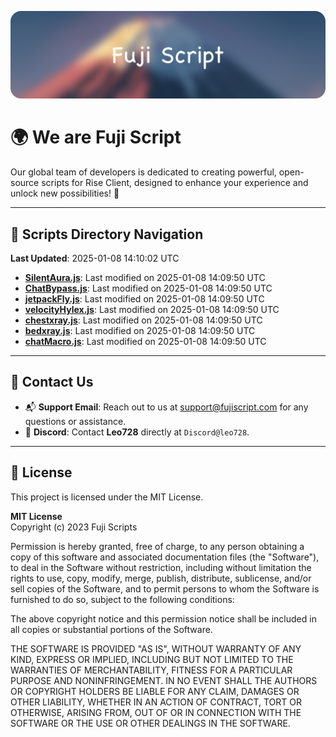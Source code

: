 ![Banner](.github/b.webp)

# 🌍 **We are Fuji Script**

Our global team of developers is dedicated to creating powerful, open-source scripts for Rise Client, designed to enhance your experience and unlock new possibilities! 🌟

---
<!-- SCRIPTS_NAVIGATION_START -->
## 📂 **Scripts Directory Navigation**

**Last Updated**: 2025-01-08 14:10:02 UTC

- **[SilentAura.js](scripts/SilentAura.js)**: Last modified on 2025-01-08 14:09:50 UTC
- **[ChatBypass.js](scripts/ChatBypass.js)**: Last modified on 2025-01-08 14:09:50 UTC
- **[jetpackFly.js](scripts/jetpackFly.js)**: Last modified on 2025-01-08 14:09:50 UTC
- **[velocityHylex.js](scripts/velocityHylex.js)**: Last modified on 2025-01-08 14:09:50 UTC
- **[chestxray.js](scripts/chestxray.js)**: Last modified on 2025-01-08 14:09:50 UTC
- **[bedxray.js](scripts/bedxray.js)**: Last modified on 2025-01-08 14:09:50 UTC
- **[chatMacro.js](scripts/chatMacro.js)**: Last modified on 2025-01-08 14:09:50 UTC

<!-- SCRIPTS_NAVIGATION_END -->

---

## 💬 **Contact Us**  
- 📬 **Support Email**: Reach out to us at [support@fujiscript.com](mailto:support@fujiscript.com) for any questions or assistance.  
- 💬 **Discord**: Contact **Leo728** directly at `Discord@leo728`.

---

## 📜 **License**

This project is licensed under the MIT License.  

**MIT License**  
Copyright (c) 2023 Fuji Scripts  

Permission is hereby granted, free of charge, to any person obtaining a copy of this software and associated documentation files (the "Software"), to deal in the Software without restriction, including without limitation the rights to use, copy, modify, merge, publish, distribute, sublicense, and/or sell copies of the Software, and to permit persons to whom the Software is furnished to do so, subject to the following conditions:  

The above copyright notice and this permission notice shall be included in all copies or substantial portions of the Software.  

THE SOFTWARE IS PROVIDED "AS IS", WITHOUT WARRANTY OF ANY KIND, EXPRESS OR IMPLIED, INCLUDING BUT NOT LIMITED TO THE WARRANTIES OF MERCHANTABILITY, FITNESS FOR A PARTICULAR PURPOSE AND NONINFRINGEMENT. IN NO EVENT SHALL THE AUTHORS OR COPYRIGHT HOLDERS BE LIABLE FOR ANY CLAIM, DAMAGES OR OTHER LIABILITY, WHETHER IN AN ACTION OF CONTRACT, TORT OR OTHERWISE, ARISING FROM, OUT OF OR IN CONNECTION WITH THE SOFTWARE OR THE USE OR OTHER DEALINGS IN THE SOFTWARE.  
